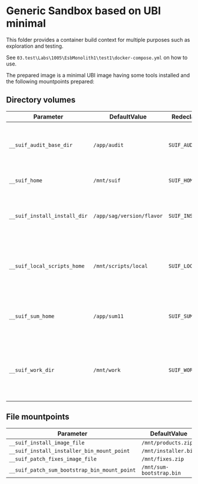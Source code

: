 # Generic Sandbox based on UBI minimal 

This folder provides a container build context for multiple purposes such as exploration and testing.

See `03.test\Labs\1005\EsbMonolith1\test1\docker-compose.yml` on how to use.

The prepared image is a minimal UBI image having some tools installed and the following mountpoints prepared:

## Directory volumes

|Parameter|DefaultValue|Redeclared as ENV Var|Notes
|-|-|-|-
|`__suif_audit_base_dir`|`/app/audit`|`SUIF_AUDIT_BASE_DIR`|Audit folder receiving the SUIF logs and traces
|`__suif_home`|`/mnt/suif`|`SUIF_HOME`|SUIF library home
|`__suif_install_install_dir`|`/app/sag/version/flavor`|`SUIF_INSTALL_INSTALL_DIR`|Software AG product installation home folder
|`__suif_local_scripts_home`|`/mnt/scripts/local`|`SUIF_LOCAL_SCRIPTS_HOME`|Local scripts usually mounted from the test harness
|`__suif_sum_home`|`/app/sum11`|`SUIF_SUM_HOME`|Software AG Update Manager installation home
|`__suif_work_dir`|`/mnt/work`|`SUIF_WORK_DIR`|Work directory for the test harnesses to use at their discretion


## File mountpoints

|Parameter|DefaultValue|Redeclared as ENV Var|Notes
|-|-|-|-
|`__suif_install_image_file`|`/mnt/products.zip`|`SUIF_INSTALL_IMAGE_FILE`|
|`__suif_install_installer_bin_mount_point`|`/mnt/installer.bin`|`SUIF_INSTALL_INSTALLER_BIN_MOUNT_POINT`
|`__suif_patch_fixes_image_file`|`/mnt/fixes.zip`|`SUIF_PATCH_FIXES_IMAGE_FILE`
|`__suif_patch_sum_bootstrap_bin_mount_point`|`/mnt/sum-bootstrap.bin`|`SUIF_PATCH_SUM_BOOTSTRAP_BIN_MOUNT_POINT`